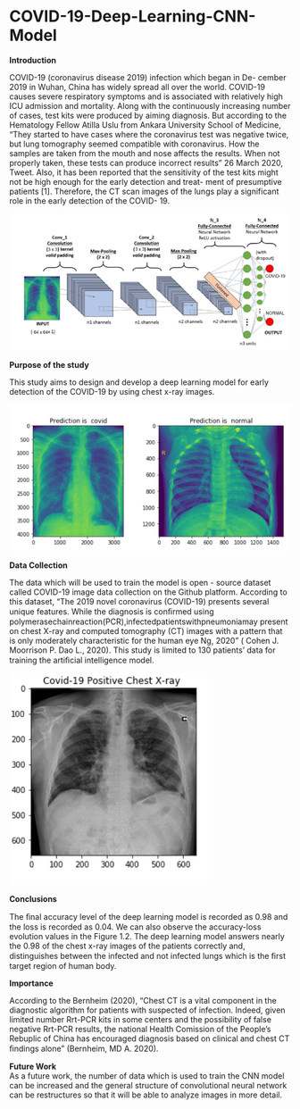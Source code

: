 # COVID-19-Deep-Learning-CNN-Model
**Introduction**

COVID-19 (coronavirus disease 2019) infection which began in De- cember 2019 in Wuhan, China has widely spread all over the world. 
COVID-19 causes severe respiratory symptoms and is associated with relatively high ICU admission and mortality. 
Along with the continuously increasing number of cases, test kits were produced by aiming diagnosis. But according to the Hematology Fellow Atilla Uslu from Ankara University 
School of Medicine, “They started to have cases where the coronavirus test was negative twice, but lung tomography seemed compatible with coronavirus. 
How the samples are taken from the mouth and nose affects the results. When not properly taken, these tests can produce incorrect results” 26 March 2020, Tweet.
Also, it has been reported that the sensitivity of the test kits might not be high enough for the early detection and treat- ment of presumptive patients [1]. 
Therefore, the CT scan images of the lungs play a significant role in the early detection of the COVID- 19.

![alt text](structure.png)

**Purpose of the study**<br>


This study aims to design and develop a deep learning model for early detection of the COVID-19 by using chest x-ray images.

![alt text](xray.png)

**Data Collection**<br>


The data which will be used to train the model is open - source dataset called COVID-19 image data collection on the Github platform. 
According to this dataset, “The 2019 novel coronavirus (COVID-19) presents several unique features.
While the diagnosis is conﬁrmed using polymerasechainreaction(PCR),infectedpatientswithpneumoniamay present on chest X-ray and computed 
tomography (CT) images with a pattern that is only moderately characteristic for the human eye Ng, 2020” ( Cohen J. Moorrison P. Dao L., 2020). 
This study is limited to 130 patients’ data for training the artiﬁcial intelligence model. 

![alt text](covid19.png)

**Conclusions**<br>


The ﬁnal accuracy level of the deep learning model is recorded as 0.98 and the loss is recorded as 0.04.
We can also observe the accuracy-loss evolution values in the Figure 1.2. The deep learning model answers nearly the 0.98 of the 
chest x-ray images of the patients correctly and, distinguishes between the infected and not infected lungs which is the ﬁrst target region of human body.

**Importance**<br>


According to the Bernheim (2020), “Chest CT is a vital component in the diagnostic algorithm for patients with suspected of infection. 
Indeed, given limited number Rrt-PCR kits in some centers and the possibility of false negative Rrt-PCR results,
the national Health Comission of the People’s Rebuplic of China has encouraged diagnosis based on clinical and chest CT ﬁndings alone” (Bernheim, MD A. 2020).

**Future Work**<br>
As a future work, the number of data which is used to train the CNN model can be increased and the general structure of convolutional neural 
network can be restructures so that it will be able to analyze images in more detail.


